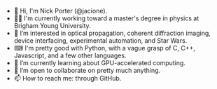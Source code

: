 - 👋 Hi, I'm Nick Porter (@jacione). 
- 👨‍🎓 I'm currently working toward a master's degree in physics at Brigham Young University. 
- 👀 I’m interested in optical propagation, coherent diffraction imaging, device interfacing, experimental automation, and Star Wars.
- ⌨ I'm pretty good with Python, with a vague grasp of C, C++, Javascript, and a few other languages.
- 🌱 I’m currently learning about GPU-accelerated computing.
- 💞️ I’m open to collaborate on pretty much anything.
- 📫 How to reach me: through GitHub.

<!---
jacione/jacione is a ✨ special ✨ repository because its `README.md` (this file) appears on your GitHub profile.
You can click the Preview link to take a look at your changes.
--->
